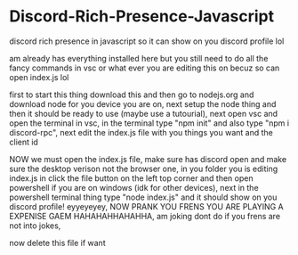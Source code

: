 # Discord-Rich-Presence-Javascript

discord rich presence in javascript so it can show on you discord profile lol

am already has everything installed here but you still need to do all the fancy commands in vsc or what ever you are editing this on becuz so can open index.js lol

first to start this thing
download this and then go to nodejs.org and download node for you device you are on,
next setup the node thing and then it should be ready to use (maybe use a tutourial),
next open vsc and open the terminal in vsc, in the terminal type "npm init" and also type "npm i discord-rpc",
next edit the index.js file with you things you want and the client id

NOW we must open the index.js file,
make sure has discord open and make sure the desktop verison not the browser one,
in you folder you is editing index.js in click the file button on the left top corner and then open powershell if you are on windows (idk for other devices),
next in the powershell terminal thing type "node index.js" and it should show on you discord profile! eyyeyeyey,
NOW PRANK YOU FRENS YOU ARE PLAYING A EXPENISE GAEM HAHAHAHHAHAHHA,
am joking dont do if you frens are not into jokes,

now delete this file if want
